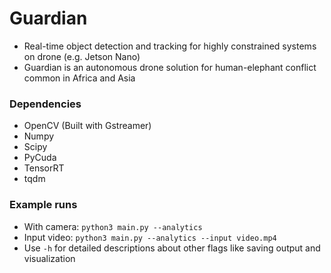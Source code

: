 # Guardian
- Real-time object detection and tracking for highly constrained systems on drone (e.g. Jetson Nano)
- Guardian is an autonomous drone solution for human-elephant conflict common in Africa and Asia

### Dependencies
- OpenCV (Built with Gstreamer)
- Numpy
- Scipy
- PyCuda
- TensorRT
- tqdm

### Example runs
- With camera: `python3 main.py --analytics`
- Input video: `python3 main.py --analytics --input video.mp4`
- Use `-h` for detailed descriptions about other flags like saving output and visualization
